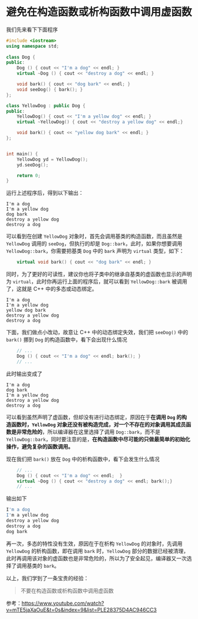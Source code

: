 # 避免在构造函数或析构函数中调用虚函数

我们先来看下下面程序

```c++
#include <iostream>
using namespace std;
                                            
class Dog {
public:
    Dog () { cout << "I'm a dog" << endl; }
    virtual ~Dog () { cout << "destroy a dog" << endl; }

	void bark() { cout << "dog bark" << endl; }
    void seeDog() { bark(); }
};

class YellowDog : public Dog {
public:
    YellowDog() { cout << "I'm a yellow dog" << endl; }
    virtual ~YellowDog() { cout << "destroy a yellow dog" << endl;}

    void bark() { cout << "yellow dog bark" << endl; }
};


int main() {
    YellowDog yd = YellowDog();
    yd.seeDog();

    return 0;
}
```

运行上述程序后，得到以下输出：

```
I'm a dog
I'm a yellow dog
dog bark
destroy a yellow dog
destroy a dog
```

可以看到在创建 `YellowDog` 对象时，首先会调用基类的构造函数，而且虽然是 `YellowDog` 调用的 `seeDog`，但执行的却是 `Dog::bark`，此时，如果你想要调用 `YellowDog::bark`，你需要把基类 `Dog` 中的 `bark` 声明为 `virtual` 类型，如下：

```C++
	virtual void bark() { cout << "dog bark" << endl; }
```

同时，为了更好的可读性，建议你也将子类中的继承自基类的虚函数也显示的声明为 `virtual`，此时你再运行上面的程序后，就可以看到 `YellowDog::bark` 被调用了，这就是 C++ 中的多态或动态绑定。

```
I'm a dog
I'm a yellow dog
yellow dog bark
destroy a yellow dog
destroy a dog
```

下面，我们做点小改动，故意让 C++ 中的动态绑定失效，我们把 `seeDog()` 中的 `bark()` 挪到 `Dog` 的构造函数中，看下会出现什么情况

```c++
	// ...
    Dog () { cout << "I'm a dog" << endl; bark(); }
	// ...
```

此时输出变成了

```
I'm a dog
dog bark
I'm a yellow dog
destroy a yellow dog
destroy a dog
```

可以看到虽然声明了虚函数，但却没有进行动态绑定，原因在于**在调用 `Dog` 的构造函数时，`YellowDog` 对象还没有被构造完成，对一个不存在的对象调用其成员函数是非常危险的**，所以编译器在这里选择了调用 `Dog::bark`，而不是 `YellowDog::bark`，同时要注意的是，**在构造函数中尽可能的只做最简单的初始化操作，避免复杂的函数调用。**

现在我们把 `bark()` 放在 `Dog` 中的析构函数中，看下会发生什么情况

```c++
    // ...
	Dog () { cout << "I'm a dog" << endl;  }
    virtual ~Dog () { cout << "destroy a dog" << endl; bark();}
	// ...
```

输出如下

```bash
I'm a dog
I'm a yellow dog
destroy a yellow dog
destroy a dog
dog bark
```

再一次，多态的特性没有生效，原因在于在析构 `YellowDog` 的对象时，先调用 `YellowDog` 的析构函数，即在调用 `bark` 时，`YellowDog` 部分的数据已经被清理，此时再调用该对象的虚函数也是非常危险的，所以为了安全起见，编译器又一次选择了调用基类的 `bark`。

以上，我们学到了一条宝贵的经验：

> 不要在构造函数或析构函数中调用虚函数



参考：https://www.youtube.com/watch?v=mTE5jaXaOuE&t=0s&index=9&list=PLE28375D4AC946CC3